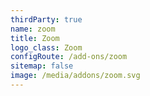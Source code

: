 ```yaml
---
thirdParty: true
name: zoom
title: Zoom
logo_class: Zoom
configRoute: /add-ons/zoom
sitemap: false
image: /media/addons/zoom.svg
---
```

